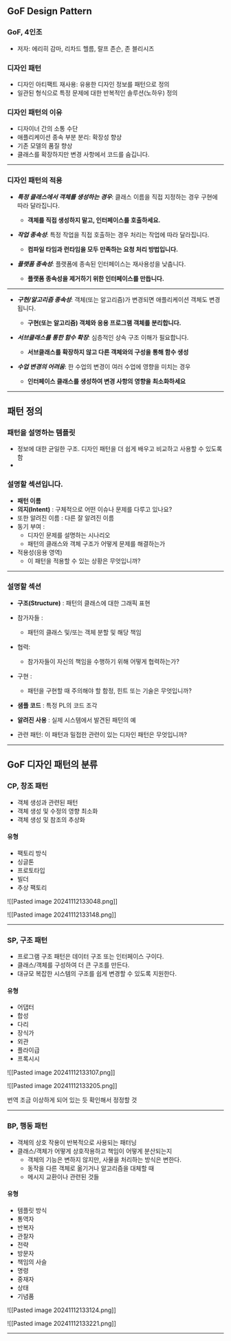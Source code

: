 ## GoF Design Pattern
### GoF, 4인조
- 저자: 에리히 감마, 리차드 헬름, 랄프 존슨, 존 블리시즈

### 디자인 패턴 
- 디자인 아티팩트 재사용: 유용한 디자인 정보를 패턴으로 정의 
- 일관된 형식으로 특정 문제에 대한 반복적인 솔루션(노하우) 정의 
 
### 디자인 패턴의 이유 
- 디자이너 간의 소통 수단 
- 애플리케이션 종속 부분 분리: 확장성 향상 
- 기존 모델의 품질 향상 
- 클래스를 확장하지만 변경 사항에서 코드를 숨깁니다.

---
### 디자인 패턴의 적용 
- ***특정 클래스에서 객체를 생성하는 경우***: 클래스 이름을 직접 지정하는 경우 구현에 따라 달라집니다. 
	- **객체를 직접 생성하지 말고, 인터페이스를 호출하세요.** 
- ***작업 종속성***: 특정 작업을 직접 호출하는 경우 처리는 작업에 따라 달라집니다. 
	- **컴파일 타임과 런타임을 모두 만족하는 요청 처리 방법입니다.** 

- ***플랫폼 종속성***: 플랫폼에 종속된 인터페이스는 재사용성을 낮춥니다. 
	- **플랫폼 종속성을 제거하기 위한 인터페이스를 만듭니다.**

---
- ***구현/알고리즘 종속성***: 객체(또는 알고리즘)가 변경되면 애플리케이션 객체도 변경됩니다. 
	- **구현(또는 알고리즘) 객체와 응용 프로그램 객체를 분리합니다.** 
	
- ***서브클래스를 통한 함수 확장***: 심층적인 상속 구조 이해가 필요합니다. 
	- **서브클래스를 확장하지 않고 다른 객체와의 구성을 통해 함수 생성** 

- ***수업 변경의 어려움***: 한 수업의 변경이 여러 수업에 영향을 미치는 경우 
	- **인터페이스 클래스를 생성하여 변경 사항의 영향을 최소화하세요**

---
## 패턴 정의
### 패턴을 설명하는 템플릿 
- 정보에 대한 균일한 구조. 디자인 패턴을 더 쉽게 배우고 비교하고 사용할 수 있도록 함 
- 
### 설명할 섹션입니다. 
- **패턴 이름** 
- **의지(Intent)** : 구체적으로 어떤 이슈나 문제를 다루고 있나요? 
- 또한 알려진 이름 : 다른 잘 알려진 이름 
- 동기 부여 : 
	- 디자인 문제를 설명하는 시나리오 
	- 패턴의 클래스와 객체 구조가 어떻게 문제를 해결하는가 
- 적용성(응용 영역) 
	- 이 패턴을 적용할 수 있는 상황은 무엇입니까?

---
### 설명할 섹션
- **구조(Structure)** : 패턴의 클래스에 대한 그래픽 표현 
- 참가자들 : 
	- 패턴의 클래스 및/또는 객체 분할 및 해당 책임 
- 협력: 
	- 참가자들이 자신의 책임을 수행하기 위해 어떻게 협력하는가? 
- 구현 : 
	- 패턴을 구현할 때 주의해야 할 함정, 힌트 또는 기술은 무엇입니까? 

- **샘플 코드** : 특정 PL의 코드 조각 
- **알려진 사용** : 실제 시스템에서 발견된 패턴의 예 
- 관련 패턴: 이 패턴과 밀접한 관련이 있는 디자인 패턴은 무엇입니까?

---
## GoF 디자인 패턴의 분류
### CP, 창조 패턴
- 객체 생성과 관련된 패턴
- 객체 생성 및 수정의 영향 최소화
- 객체 생성 및 참조의 추상화

#### 유형
- 팩토리 방식
- 싱글톤
- 프로토타입
- 빌더
- 추상 팩토리

![[Pasted image 20241112133048.png]]

![[Pasted image 20241112133148.png]]


---
### SP, 구조 패턴
- 프로그램 구조 패턴은 데이터 구조 또는 인터페이스 구이다.
- 클래스/객체를 구성하여 더 큰 구조를 만든다.
- 대규모 복잡한 시스템의 구조를 쉽게 변경할 수 있도록 지원한다.

#### 유형
- 어댑터
- 합성
- 다리
- 장식가
- 외관
- 플라이급
- 프록시시

![[Pasted image 20241112133107.png]]

![[Pasted image 20241112133205.png]]

번역 조금 이상하게 되어 있는 듯
확인해서 정정할 것

---
### BP, 행동 패턴
- 객체의 상호 작용이 반복적으로 사용되는 패터닝
- 클래스/객체가 어떻게 상호작용하고 책임이 어떻게 분산되는지
	- 객체의 기능은 변하지 않지만, 사물을 처리하는 방식은 변한다.
	- 동작을 다른 객체로 옮기거나 알고리즘을 대체할 때
	- 메시지 교환이나 관련된 것들

#### 유형
- 템플릿 방식
- 통역자
- 반복자
- 관찰자
- 전략
- 방문자
- 책임의 사슬
- 명령
- 중재자
- 상태
- 기념품

![[Pasted image 20241112133124.png]]

![[Pasted image 20241112133221.png]]

---

